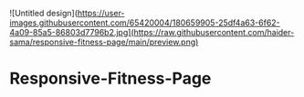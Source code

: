 ![Untitled design](https://user-images.githubusercontent.com/65420004/180659905-25df4a63-6f62-4a09-85a5-86803d7796b2.jpg](https://raw.githubusercontent.com/haider-sama/responsive-fitness-page/main/preview.png)


# Responsive-Fitness-Page
